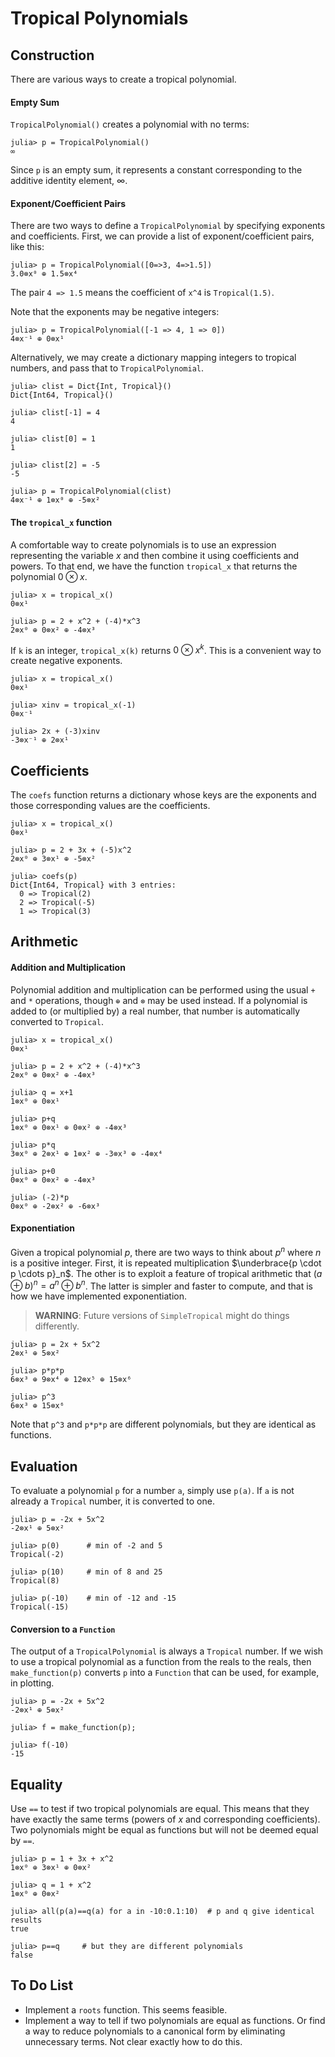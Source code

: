 # Tropical Polynomials


## Construction

There are various ways to create a tropical polynomial. 

#### Empty Sum
`TropicalPolynomial()` creates a polynomial with no terms:
```
julia> p = TropicalPolynomial()
∞
```
Since `p` is an empty sum, it represents a constant corresponding to the additive identity element, ∞.


#### Exponent/Coefficient Pairs
There are two ways to define a `TropicalPolynomial` by specifying exponents and coefficients. First, we can provide a list of exponent/coefficient pairs, like this:
```
julia> p = TropicalPolynomial([0=>3, 4=>1.5])
3.0⊗x⁰ ⊕ 1.5⊗x⁴
```
The pair `4 => 1.5` means the coefficient of `x^4` is `Tropical(1.5)`. 

Note that the exponents may be negative integers:
```
julia> p = TropicalPolynomial([-1 => 4, 1 => 0])
4⊗x⁻¹ ⊕ 0⊗x¹
```

Alternatively, we may create a dictionary mapping integers to tropical numbers, and pass that to `TropicalPolynomial`. 
```
julia> clist = Dict{Int, Tropical}()
Dict{Int64, Tropical}()

julia> clist[-1] = 4
4

julia> clist[0] = 1
1

julia> clist[2] = -5
-5

julia> p = TropicalPolynomial(clist)
4⊗x⁻¹ ⊕ 1⊗x⁰ ⊕ -5⊗x²
```

#### The `tropical_x` function

A comfortable way to create polynomials is to use an expression representing the variable $x$ and then combine it using coefficients and powers. To that end, we have the function `tropical_x` that returns the polynomial $0 \otimes x$.
```
julia> x = tropical_x()
0⊗x¹

julia> p = 2 + x^2 + (-4)*x^3
2⊗x⁰ ⊕ 0⊗x² ⊕ -4⊗x³
```
If `k` is an integer, `tropical_x(k)` returns $0 \otimes x^k$. This is a convenient way to create negative exponents.
```
julia> x = tropical_x()
0⊗x¹

julia> xinv = tropical_x(-1)
0⊗x⁻¹

julia> 2x + (-3)xinv
-3⊗x⁻¹ ⊕ 2⊗x¹
```

## Coefficients

The `coefs` function returns a dictionary whose keys are the exponents and those corresponding values are the coefficients.
```
julia> x = tropical_x()
0⊗x¹

julia> p = 2 + 3x + (-5)x^2
2⊗x⁰ ⊕ 3⊗x¹ ⊕ -5⊗x²

julia> coefs(p)
Dict{Int64, Tropical} with 3 entries:
  0 => Tropical(2)
  2 => Tropical(-5)
  1 => Tropical(3)
```


## Arithmetic


#### Addition and Multiplication

Polynomial addition and multiplication can be performed using the usual `+` and `*` operations, though 
`⊕` and `⊗` may be used instead. If a polynomial is added to (or multiplied by) a real number, that number is automatically converted to `Tropical`.

```
julia> x = tropical_x()
0⊗x¹

julia> p = 2 + x^2 + (-4)*x^3
2⊗x⁰ ⊕ 0⊗x² ⊕ -4⊗x³

julia> q = x+1
1⊗x⁰ ⊕ 0⊗x¹

julia> p+q
1⊗x⁰ ⊕ 0⊗x¹ ⊕ 0⊗x² ⊕ -4⊗x³

julia> p*q
3⊗x⁰ ⊕ 2⊗x¹ ⊕ 1⊗x² ⊕ -3⊗x³ ⊕ -4⊗x⁴

julia> p+0
0⊗x⁰ ⊕ 0⊗x² ⊕ -4⊗x³

julia> (-2)*p
0⊗x⁰ ⊕ -2⊗x² ⊕ -6⊗x³
```


#### Exponentiation

Given a tropical polynomial $p$, there are two ways to think about $p^n$ where $n$ is a positive integer. First, it is repeated multiplication $\underbrace{p \cdot p \cdots p}_n$. The other is to exploit a feature of tropical arithmetic that $(a \oplus b)^n = a^n \oplus b^n$. The latter is simpler and faster to compute, and that is how we have implemented exponentiation.

> **WARNING**: Future versions of `SimpleTropical` might do things differently.

```
julia> p = 2x + 5x^2
2⊗x¹ ⊕ 5⊗x²

julia> p*p*p
6⊗x³ ⊕ 9⊗x⁴ ⊕ 12⊗x⁵ ⊕ 15⊗x⁶

julia> p^3
6⊗x³ ⊕ 15⊗x⁶
```
Note that `p^3` and `p*p*p` are different polynomials, but they are identical as functions. 

## Evaluation

To evaluate a polynomial `p` for a number `a`, simply use `p(a)`. If `a` is not already a 
`Tropical` number, it is converted to one.
```
julia> p = -2x + 5x^2
-2⊗x¹ ⊕ 5⊗x²

julia> p(0)      # min of -2 and 5
Tropical(-2)

julia> p(10)     # min of 8 and 25
Tropical(8)

julia> p(-10)    # min of -12 and -15
Tropical(-15)
```

#### Conversion to a `Function`

The output of a `TropicalPolynomial` is always a `Tropical` number. If we wish to use a tropical polynomial as a function from the reals to the reals, then `make_function(p)` converts `p` into a `Function` that can be used, for example, in plotting.
```
julia> p = -2x + 5x^2
-2⊗x¹ ⊕ 5⊗x²

julia> f = make_function(p);

julia> f(-10)
-15
```


## Equality

Use `==` to test if two tropical polynomials are equal. This means that they have exactly the same terms (powers of $x$ and corresponding coefficients). Two polynomials might be equal as functions but will not be deemed equal by `==`.
```
julia> p = 1 + 3x + x^2
1⊗x⁰ ⊕ 3⊗x¹ ⊕ 0⊗x²

julia> q = 1 + x^2
1⊗x⁰ ⊕ 0⊗x²

julia> all(p(a)==q(a) for a in -10:0.1:10)  # p and q give identical results
true

julia> p==q     # but they are different polynomials
false
```


## To Do List

* Implement a `roots` function. This seems feasible.
* Implement a way to tell if two polynomials are equal as functions. Or find a way to reduce polynomials to a canonical form by eliminating unnecessary terms. Not clear exactly how to do this. 